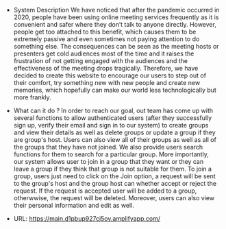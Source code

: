 - System Description
We have noticed that after the pandemic occurred in 2020, people have been using online meeting services frequently as it is convenient and safer where they don’t talk to anyone directly. However, people get too attached to this benefit, which causes them to be extremely passive and even sometimes not paying attention to do something else. The consequences can be seen as the meeting hosts or presenters get cold audiences most of the time and it raises the frustration of not getting engaged with the audiences and the effectiveness of the meeting drops tragically. Therefore, we have decided to create this website to encourage our users to step out of their comfort, try something new with new people and create new memories, which hopefully can make our world less technologically but more frankly.

- What can it do ?
In order to reach our goal, out team has come up with several functions to allow authenticated users (after they successfully sign up, verify their email and sign in to our system) to create groups and view their details as well as delete groups or update a group if they are group's host. Users can also view all of their groups as well as all of the groups that they have not joined. We also provide users search functions for them to search for a particular group. More importantly, our system allows user to join in a group that they want or they can leave a group if they think that group is not suitable for them. To join a group, users just need to click on the Join option, a request will be sent to the group's host and the group host can whether accept or reject the request. If the request is accepted user will be added to a group, otherwwise, the request will be deleted. Moreover, users can also view their personal information and edit as well. 

- URL:  https://main.d1pbup927cj5ov.amplifyapp.com/ 
